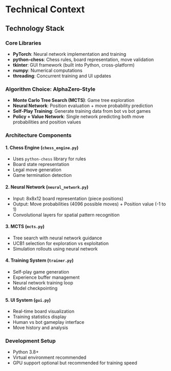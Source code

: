 # Technical Context

## Technology Stack

### Core Libraries
- **PyTorch**: Neural network implementation and training
- **python-chess**: Chess rules, board representation, move validation
- **tkinter**: GUI framework (built into Python, cross-platform)
- **numpy**: Numerical computations
- **threading**: Concurrent training and UI updates

### Algorithm Choice: AlphaZero-Style
- **Monte Carlo Tree Search (MCTS)**: Game tree exploration
- **Neural Network**: Position evaluation + move probability prediction
- **Self-Play Training**: Generate training data from bot vs bot games
- **Policy + Value Network**: Single network predicting both move probabilities and position values

### Architecture Components

#### 1. Chess Engine (`chess_engine.py`)
- Uses `python-chess` library for rules
- Board state representation
- Legal move generation
- Game termination detection

#### 2. Neural Network (`neural_network.py`)
- Input: 8x8x12 board representation (piece positions)
- Output: Move probabilities (4096 possible moves) + Position value (-1 to 1)
- Convolutional layers for spatial pattern recognition

#### 3. MCTS (`mcts.py`)
- Tree search with neural network guidance
- UCB1 selection for exploration vs exploitation
- Simulation rollouts using neural network

#### 4. Training System (`trainer.py`)
- Self-play game generation
- Experience buffer management
- Neural network training loop
- Model checkpointing

#### 5. UI System (`gui.py`)
- Real-time board visualization
- Training statistics display
- Human vs bot gameplay interface
- Move history and analysis

### Development Setup
- Python 3.8+
- Virtual environment recommended
- GPU support optional but recommended for training speed 
